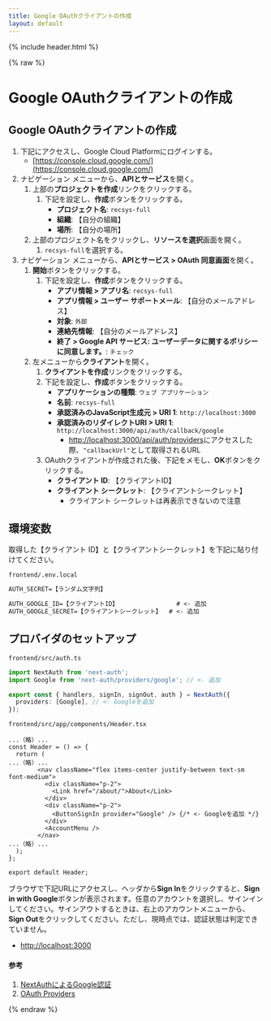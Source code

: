 ```yaml
---
title: Google OAuthクライアントの作成
layout: default
---
```


{% include header.html %}

{% raw %}

# Google OAuthクライアントの作成

## Google OAuthクライアントの作成
1. 下記にアクセスし、Google Cloud Platformにログインする。
   - [https://console.cloud.google.com/](https://console.cloud.google.com/)
2. ナビゲーション メニューから、**APIとサービス**を開く。
   1. 上部の**プロジェクトを作成**リンクをクリックする。
      1. 下記を設定し、**作成**ボタンをクリックする。
         - **プロジェクト名**: `recsys-full`
         - **組織**: 【自分の組織】
         - **場所**: 【自分の場所】
   2. 上部のプロジェクト名をクリックし、**リソースを選択**画面を開く。
      1. `recsys-full`を選択する。
3. ナビゲーション メニューから、**APIとサービス > OAuth 同意画面**を開く。
   1. **開始**ボタンをクリックする。
      1. 下記を設定し、**作成**ボタンをクリックする。
         - **アプリ情報 > アプリ名**: `recsys-full`
         - **アプリ情報 > ユーザー サポートメール**: 【自分のメールアドレス】
         - **対象**: `外部`
         - **連絡先情報**: 【自分のメールアドレス】
         - **終了 > Google API サービス: ユーザーデータに関するポリシー に同意します。**: `チェック`
   2. 左メニューから**クライアント**を開く。
      1. **クライアントを作成**リンクをクリックする。
      2. 下記を設定し、**作成**ボタンをクリックする。
         - **アプリケーションの種類**: `ウェブ アプリケーション`
         - **名前**: `recsys-full`
         - **承認済みのJavaScript生成元 > URI 1**: `http://localhost:3000`
         - **承認済みのリダイレクトURI > URI 1**: `http://localhost:3000/api/auth/callback/google`
           - [http://localhost:3000/api/auth/providers](http://localhost:3000/api/auth/providers)にアクセスした際、`"callbackUrl"`として取得されるURL
      3. OAuthクライアントが作成された後、下記をメモし、**OK**ボタンをクリックする。
         - **クライアント ID**: 【クライアントID】
         - **クライアント シークレット**: 【クライアントシークレット】
           - クライアント シークレットは再表示できないので注意

## 環境変数

取得した【クライアント ID】と【クライアントシークレット】を下記に貼り付けてください。

`frontend/.env.local`
```txt
AUTH_SECRET=【ランダム文字列】

AUTH_GOOGLE_ID=【クライアントID】                # <- 追加
AUTH_GOOGLE_SECRET=【クライアントシークレット】  # <- 追加
```

## プロバイダのセットアップ
`frontend/src/auth.ts`
```ts
import NextAuth from 'next-auth';
import Google from 'next-auth/providers/google'; // <- 追加

export const { handlers, signIn, signOut, auth } = NextAuth({
  providers: [Google], // <- Googleを追加
});
```

`frontend/src/app/components/Header.tsx`
```tsx
...（略）...
const Header = () => {
  return (
...（略）...
        <nav className="flex items-center justify-between text-sm font-medium">
          <div className="p-2">
            <Link href="/about/">About</Link>
          </div>
          <div className="p-2">
            <ButtonSignIn provider="Google" /> {/* <- Googleを追加 */}
          </div>
          <AccountMenu />
        </nav>
...（略）...
  );
};

export default Header;
```

ブラウザで下記URLにアクセスし、ヘッダから**Sign In**をクリックすると、**Sign in with Google**ボタンが表示されます。任意のアカウントを選択し、サインインしてください。サインアウトするときは、右上のアカウントメニューから、**Sign Out**をクリックしてください。ただし、現時点では、認証状態は判定できていません。
- [http://localhost:3000](http://localhost:3000)

#### 参考
1. [NextAuthによるGoogle認証](https://zenn.dev/activecore/articles/6b9f883f147107)
1. [OAuth Providers](https://authjs.dev/getting-started/authentication/oauth)

{% endraw %}
